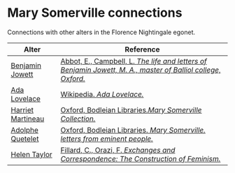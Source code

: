 # Mary Somerville connections
Connections with other alters in the Florence Nightingale egonet.

| Alter  | Reference|
| ------------- |------------- |
| [Benjamin Jowett](https://github.com/altealo/FNTest/blob/master/AltersReferences/BenjaminJowett.md) |[Abbot, E., Campbell, L. *The life and letters of Benjamin Jowett, M. A., master of Balliol college, Oxford.*](https://archive.org/stream/lifelettersofben01abboiala/lifelettersofben01abboiala_djvu.txt)|
| [Ada Lovelace](https://github.com/altealo/FNTest/blob/master/AltersReferences/AdaLovelace.md)  |[Wikipedia. *Ada Lovelace.*](https://en.wikipedia.org/wiki/Ada_Lovelace)|
| [Harriet Martineau](https://github.com/altealo/FNTest/blob/master/AltersReferences/HarrietMartineau.md)|[Oxford, Bodleian Libraries.*Mary Somerville Collection.*](http://www.bodley.ox.ac.uk/dept/scwmss/wmss/online/1500-1900/somerville/somerville.html)|
| [Adolphe Quetelet](https://github.com/altealo/FNTest/blob/master/AltersReferences/AdolpheQuetelet.md)  |[Oxford, Bodleian Libraries. *Mary Somerville. letters from eminent people.*](https://archives.bodleian.ox.ac.uk/repositories/2/archival_objects/76415)|
| [Helen Taylor](https://github.com/altealo/FNTest/blob/master/AltersReferences/HelenTaylor.md)|[Fillard, C., Orazi, F. *Exchanges and Correspondence: The Construction of Feminism.*](https://books.google.co.uk/books?id=bWYnBwAAQBAJ&pg=PA201&lpg=PA201&dq=helen+taylor++mary+somerville&source=bl&ots=GwH6jdOJ5N&sig=ACfU3U3SeNwY94p_hV6LUCkDEWjkHQ-8Iw&hl=en&sa=X&ved=2ahUKEwi-voSx94zmAhVBhlwKHc5xDwI4ChDoATAAegQICBAB#v=onepage&q=helen%20taylor%20%20mary%20somerville&f=false)|



